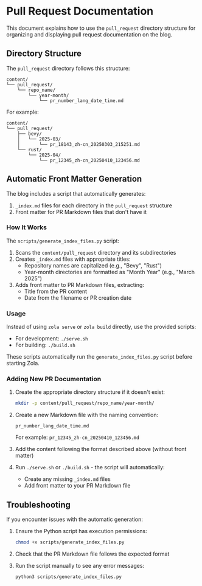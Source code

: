 # Pull Request Documentation

This document explains how to use the `pull_request` directory structure for organizing and displaying pull request documentation on the blog.

## Directory Structure

The `pull_request` directory follows this structure:

```
content/
└── pull_request/
    └── repo_name/
        └── year-month/
            └── pr_number_lang_date_time.md
```

For example:
```
content/
└── pull_request/
    ├── bevy/
    │   └── 2025-03/
    │       └── pr_18143_zh-cn_20250303_215251.md
    └── rust/
        └── 2025-04/
            └── pr_12345_zh-cn_20250410_123456.md
```

## Automatic Front Matter Generation

The blog includes a script that automatically generates:

1. `_index.md` files for each directory in the `pull_request` structure
2. Front matter for PR Markdown files that don't have it

### How It Works

The `scripts/generate_index_files.py` script:

1. Scans the `content/pull_request` directory and its subdirectories
2. Creates `_index.md` files with appropriate titles:
   - Repository names are capitalized (e.g., "Bevy", "Rust")
   - Year-month directories are formatted as "Month Year" (e.g., "March 2025")
3. Adds front matter to PR Markdown files, extracting:
   - Title from the PR content
   - Date from the filename or PR creation date

### Usage

Instead of using `zola serve` or `zola build` directly, use the provided scripts:

- For development: `./serve.sh`
- For building: `./build.sh`

These scripts automatically run the `generate_index_files.py` script before starting Zola.

### Adding New PR Documentation

1. Create the appropriate directory structure if it doesn't exist:
   ```bash
   mkdir -p content/pull_request/repo_name/year-month/
   ```

2. Create a new Markdown file with the naming convention:
   ```
   pr_number_lang_date_time.md
   ```
   For example: `pr_12345_zh-cn_20250410_123456.md`

3. Add the content following the format described above (without front matter)

4. Run `./serve.sh` or `./build.sh` - the script will automatically:
   - Create any missing `_index.md` files
   - Add front matter to your PR Markdown file

## Troubleshooting

If you encounter issues with the automatic generation:

1. Ensure the Python script has execution permissions:
   ```bash
   chmod +x scripts/generate_index_files.py
   ```

2. Check that the PR Markdown file follows the expected format
   
3. Run the script manually to see any error messages:
   ```bash
   python3 scripts/generate_index_files.py
   ``` 